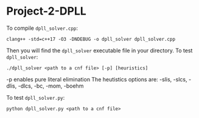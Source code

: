 # Project-2-DPLL

To compile `dpll_solver.cpp`:
```
clang++ -std=c++17 -O3 -DNDEBUG -o dpll_solver dpll_solver.cpp
```
Then you will find the `dpll_solver` executable file in your directory.
To test `dpll_solver`:
```
./dpll_solver <path to a cnf file> [-p] [heuristics]
```
-p enables pure literal elimination
The heutistics options are: -slis, -slcs, -dlis, -dlcs, -bc, -mom, -boehm

To test `dpll_solver.py`:
```
python dpll_solver.py <path to a cnf file>
```